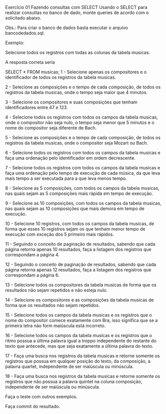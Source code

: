 Exercício 01
Fazendo consultas com SELECT
Usando o SELECT para realizar consultas no banco de dado, monte queries de acordo com o solicitado abaixo.

Obs.: Para criar o banco de dados basta executar o arquivo bancodedados.sql.

Exemplo:

Selecione todos os registros com todas as colunas da tabela musicas.

A resposta correta seria

SELECT * FROM musicas;
1 - Selecione apenas os compositores e o identificador de todos os registros da tabela musicas.

2 - Selecione as composições e o tempo de cada composição, de todos os registros da tabela musicas, onde o tempo seja maior que 4 minutos.

3 - Selecione os compositores e suas composições que tenham identificadores entre 47 e 123.

4 - Selecione todos os registros com todos os campos da tabela musicas, onde o compositor não seja nulo, o tempo seja menor que 5 minutos e o nome do compositor seja diferente de Bach.

5 - Selecione as composições e o tempo de cada composição, de todos os registros da tabela musicas, onde o compositor seja Mozart ou Bach.

6 - Selecione todos os registros com todos os campos da tabela musicas e faça uma ordenação pelo identificador em ordem decrescente.

7 - Selecione todos os registros com todos os campos da tabela musicas e faça uma ordenação pelo tempo de execução de cada música, da que leva mais tempo a ser executada para a que leva menos tempo.

8 - Selecione as 5 composições, com todos os campos da tabela musicas, nas quais sejam as 5 composições mais rápida em tempo de execução.

9 - Selecione as 10 composições, com todos os campos da tabela musicas, nas quais sejam as 10 composições que mais demora em tempo de execução.

10 - Selecione 10 registros, com todos os campos da tabela musicas, de forma que esses 10 registros sejam os que tenham menor tempo de execução com exceção dos 5 primeiro mais rápidos.

11 - Seguindo o conceito de paginação de resultados, sabendo que cada página retorna apenas 10 resultados, faça a listagem dos registros que correspondam a página 4.

12 - Seguindo o conceito de paginação de resultados, sabendo que cada página retorna apenas 12 resultados, faça a listagem dos registros que correspondam a página 6.

13 - Selecione todos os compositores da tabela musicas de forma que os resultados não sejam repetidos e não esteja nulo.

14 - Selecione os compositores e as composições da tabela musicas de forma que os resultados não sejam repetidos.

15 - Selecione todos os campos da tabela musicas e os registros que o nome do compositor comece exatamente com Bra, isso significa que se a primeira letra não form maiúscula está incorreto.

16 - Selecione todos os campos da tabela musicas e os registros que o ritmo possua a última palavra igual a troppo independente do restante do texto que antecede, mas que seja exatamente a última palavra do texto.

17 - Faça uma busca nos registros da tabela musicas e retorne somente os registros que possua em qualquer posição do texto, da composição, a palavra quartet, independente de ser maiúscula ou minúscula.

18 - Faça uma busca nos registros da tabela musicas e retorne somente os registros que não possua a palavra quintet na coluna composição, independente de ser maiúscula ou minúscula.

Faça o teste com outros exemplos.

Faça commit do resultado.